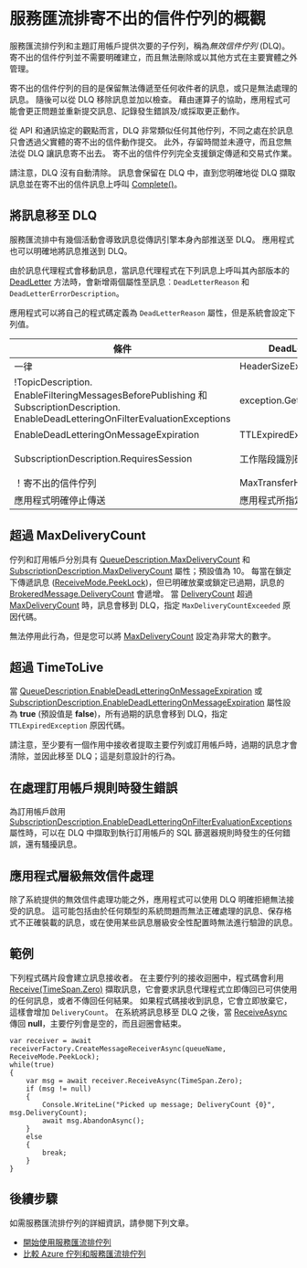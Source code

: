 <properties 
    pageTitle="服務匯流排寄不出的信件佇列 |Microsoft Azure" 
    description="Azure 服務匯流排寄不出的信件佇列的概觀" 
    services="service-bus" 
    documentationCenter=".net" 
    authors="sethmanheim" 
    manager="timlt" 
    editor=""/>

<tags
    ms.service="service-bus"
    ms.devlang="na"
    ms.topic="article"
    ms.tgt_pltfrm="na"
    ms.workload="na" 
    ms.date="10/03/2016"
    ms.author="clemensv;sethm"/>


# <a name="overview-of-service-bus-dead-letter-queues"></a>服務匯流排寄不出的信件佇列的概觀

服務匯流排佇列和主題訂用帳戶提供次要的子佇列，稱為*無效信件佇列* (DLQ)。 寄不出的信件佇列並不需要明確建立，而且無法刪除或以其他方式在主要實體之外管理。

寄不出的信件佇列的目的是保留無法傳遞至任何收件者的訊息，或只是無法處理的訊息。 隨後可以從 DLQ 移除訊息並加以檢查。 藉由運算子的協助，應用程式可能會更正問題並重新提交訊息、記錄發生錯誤及/或採取更正動作。 

從 API 和通訊協定的觀點而言，DLQ 非常類似任何其他佇列，不同之處在於訊息只會透過父實體的寄不出的信件動作提交。 此外，存留時間並未遵守，而且您無法從 DLQ 讓訊息寄不出去。 寄不出的信件佇列完全支援鎖定傳遞和交易式作業。

請注意，DLQ 沒有自動清除。 訊息會保留在 DLQ 中，直到您明確地從 DLQ 擷取訊息並在寄不出的信件訊息上呼叫 [Complete()](https://msdn.microsoft.com/library/azure/microsoft.servicebus.messaging.brokeredmessage.completeasync.aspx)。

## <a name="moving-messages-to-the-dlq"></a>將訊息移至 DLQ

服務匯流排中有幾個活動會導致訊息從傳訊引擎本身內部推送至 DLQ。 應用程式也可以明確地將訊息推送到 DLQ。 

由於訊息代理程式會移動訊息，當訊息代理程式在下列訊息上呼叫其內部版本的 [DeadLetter](https://msdn.microsoft.com/library/azure/hh291941.aspx) 方法時，會新增兩個屬性至訊息︰`DeadLetterReason` 和 `DeadLetterErrorDescription`。

應用程式可以將自己的程式碼定義為 `DeadLetterReason` 屬性，但是系統會設定下列值。

| 條件                                                                                                                             | DeadLetterReason            | DeadLetterErrorDescription                                                       |
|---------------------------------------------------------------------------------------------------------------------------------------|-----------------------------|----------------------------------------------------------------------------------|
| 一律                                                                                                                                | HeaderSizeExceeded          | 已超過這個串流的大小配額。                                |
| !TopicDescription.<br />EnableFilteringMessagesBeforePublishing 和 SubscriptionDescription.<br />EnableDeadLetteringOnFilterEvaluationExceptions | exception.GetType().Name    | exception.Message                                                                |
| EnableDeadLetteringOnMessageExpiration                                                                                                | TTLExpiredException         | 訊息已過期，且已停止傳送。                                       |
| SubscriptionDescription.RequiresSession                                                                                               | 工作階段識別碼為 null。         | 啟用工作階段的實體不允許工作階段識別項為 null 的訊息。 |
| ！寄不出的信件佇列                                                                                                                    | MaxTransferHopCountExceeded | Null                                                                             |
| 應用程式明確停止傳送                                                                                                   | 應用程式所指定    | 應用程式所指定                                                         |

## <a name="exceeding-maxdeliverycount"></a>超過 MaxDeliveryCount

佇列和訂用帳戶分別具有 [QueueDescription.MaxDeliveryCount](https://msdn.microsoft.com/library/azure/microsoft.servicebus.messaging.queuedescription.maxdeliverycount.aspx) 和 [SubscriptionDescription.MaxDeliveryCount](https://msdn.microsoft.com/library/azure/microsoft.servicebus.messaging.subscriptiondescription.maxdeliverycount.aspx) 屬性；預設值為 10。 每當在鎖定下傳遞訊息 ([ReceiveMode.PeekLock](https://msdn.microsoft.com/library/azure/microsoft.servicebus.messaging.receivemode.aspx))，但已明確放棄或鎖定已過期，訊息的 [BrokeredMessage.DeliveryCount](https://msdn.microsoft.com/library/azure/microsoft.servicebus.messaging.brokeredmessage.deliverycount.aspx) 會遞增。 當 [DeliveryCount](https://msdn.microsoft.com/library/azure/microsoft.servicebus.messaging.brokeredmessage.deliverycount.aspx) 超過 [MaxDeliveryCount](https://msdn.microsoft.com/library/azure/microsoft.servicebus.messaging.queuedescription.maxdeliverycount.aspx) 時，訊息會移到 DLQ，指定 `MaxDeliveryCountExceeded` 原因代碼。

無法停用此行為，但是您可以將 [MaxDeliveryCount](https://msdn.microsoft.com/library/azure/microsoft.servicebus.messaging.queuedescription.maxdeliverycount.aspx) 設定為非常大的數字。

## <a name="exceeding-timetolive"></a>超過 TimeToLive

當 [QueueDescription.EnableDeadLetteringOnMessageExpiration](https://msdn.microsoft.com/library/azure/microsoft.servicebus.messaging.queuedescription.enabledeadletteringonmessageexpiration.aspx) 或 [SubscriptionDescription.EnableDeadLetteringOnMessageExpiration](https://msdn.microsoft.com/library/azure/microsoft.servicebus.messaging.subscriptiondescription.enabledeadletteringonmessageexpiration.aspx) 屬性設為 **true** (預設值是 **false**)，所有過期的訊息會移到 DLQ，指定 `TTLExpiredException` 原因代碼。

請注意，至少要有一個作用中接收者提取主要佇列或訂用帳戶時，過期的訊息才會清除，並因此移至 DLQ；這是刻意設計的行為。

## <a name="errors-while-processing-subscription-rules"></a>在處理訂用帳戶規則時發生錯誤

為訂用帳戶啟用 [SubscriptionDescription.EnableDeadLetteringOnFilterEvaluationExceptions](https://msdn.microsoft.com/library/azure/microsoft.servicebus.messaging.subscriptiondescription.enabledeadletteringonfilterevaluationexceptions.aspx) 屬性時，可以在 DLQ 中擷取到執行訂用帳戶的 SQL 篩選器規則時發生的任何錯誤，還有騷擾訊息。

## <a name="application-level-dead-lettering"></a>應用程式層級無效信件處理

除了系統提供的無效信件處理功能之外，應用程式可以使用 DLQ 明確拒絕無法接受的訊息。 這可能包括由於任何類型的系統問題而無法正確處理的訊息、保存格式不正確裝載的訊息，或在使用某些訊息層級安全性配置時無法進行驗證的訊息。

## <a name="example"></a>範例

下列程式碼片段會建立訊息接收者。 在主要佇列的接收迴圈中，程式碼會利用 [Receive(TimeSpan.Zero)](https://msdn.microsoft.com/library/azure/dn130350.aspx) 擷取訊息，它會要求訊息代理程式立即傳回已可供使用的任何訊息，或者不傳回任何結果。 如果程式碼接收到訊息，它會立即放棄它，這樣會增加 `DeliveryCount`。 在系統將訊息移至 DLQ 之後，當 [ReceiveAsync](https://msdn.microsoft.com/library/azure/dn130350.aspx) 傳回 **null**，主要佇列會是空的，而且迴圈會結束。

```
var receiver = await receiverFactory.CreateMessageReceiverAsync(queueName, ReceiveMode.PeekLock);
while(true)
{
    var msg = await receiver.ReceiveAsync(TimeSpan.Zero);
    if (msg != null)
    {
        Console.WriteLine("Picked up message; DeliveryCount {0}", msg.DeliveryCount);
        await msg.AbandonAsync();
    }
    else
    {
        break;
    }
}
```

## <a name="next-steps"></a>後續步驟

如需服務匯流排佇列的詳細資訊，請參閱下列文章。

- [開始使用服務匯流排佇列](service-bus-dotnet-get-started-with-queues.md)
- [比較 Azure 佇列和服務匯流排佇列](service-bus-azure-and-service-bus-queues-compared-contrasted.md)



<!--HONumber=Oct16_HO2-->


